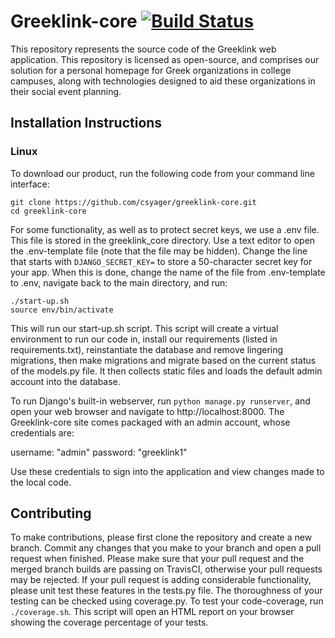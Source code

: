 # Greeklink-core [![Build Status](https://travis-ci.com/csyager/greeklink-core.svg?branch=master)](https://travis-ci.com/csyager/greeklink-core)  

This repository represents the source code of the Greeklink web application.  This repository is licensed as open-source, and comprises our solution for a personal homepage for Greek organizations in college campuses, along with technologies designed to aid these organizations in their social event planning.

## Installation Instructions
### Linux
To download our product, run the following code from your command line interface:  
```
git clone https://github.com/csyager/greeklink-core.git
cd greeklink-core
```
For some functionality, as well as to protect secret keys, we use a .env file.  This file is stored in the greeklink_core directory.  Use a text editor to open the .env-template file (note that the file may be hidden).  Change the line that starts with `DJANGO_SECRET_KEY=` to store a 50-character secret key for your app.  When this is done, change the name of the file from .env-template to .env, navigate back to the main directory, and run:

```
./start-up.sh
source env/bin/activate
```

This will run our start-up.sh script.  This script will create a virtual environment to run our code in, install our requirements (listed in requirements.txt), reinstantiate the database and remove lingering migrations, then make migrations and migrate based on the current status of the models.py file.  It then collects static files and loads the default admin account into the database.

To run Django's built-in webserver, run `python manage.py runserver`, and open your web browser and navigate to http://localhost:8000.  The Greeklink-core site comes packaged with an admin account, whose credentials are:  

username: "admin"
password: "greeklink1"

Use these credentials to sign into the application and view changes made to the local code.

## Contributing
To make contributions, please first clone the repository and create a new branch.  Commit any changes that you make to your branch and open a pull request when finished. Please make sure that your pull request and the merged branch builds are passing on TravisCI, otherwise your pull requests may be rejected.  If your pull request is adding considerable functionality, please unit test these features in the tests.py file.  The thoroughness of your testing can be checked using coverage.py.  To test your code-coverage, run `./coverage.sh`.  This script will open an HTML report on your browser showing the coverage percentage of your tests.
